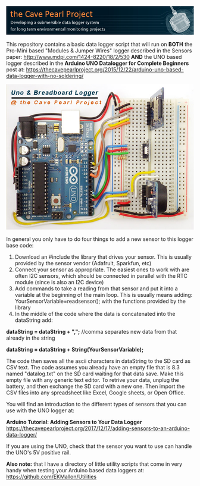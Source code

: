 <img src="https://github.com/EKMallon/The_Cave_Pearl_Project_CURRENT_codebuilds/blob/master/images/CavePearlProjectBanner_130x850px.jpg">

This repository contains a basic data logger script that will run on **BOTH** the Pro-Mini based "Modules &amp; Jumper Wires" logger described in the Sensors paper: http://www.mdpi.com/1424-8220/18/2/530 **AND** the UNO based logger described in the **Arduino UNO Datalogger for Complete Beginners** post at:
https://thecavepearlproject.org/2015/12/22/arduino-uno-based-data-logger-with-no-soldering/

<img src="https://github.com/EKMallon/The_Cave_Pearl_Project_CURRENT_codebuilds/blob/master/images/UNObreadboard_600pix.jpg">


In general you only have to do four things to add a new sensor to this logger base code:

1) Download an #include the library that drives your sensor. This is usually provided by the sensor vendor (Adafruit, Sparkfun, etc) 
2) Connect your sensor as appropriate. The easiest ones to work with are often I2C sensors, which should be connected in parallel with the RTC module (since is also an I2C device)
3) Add commands to take a reading from that sensor and put it into a variable at the beginning of the main loop. This is usually means adding:  YourSensorVariable=readsensor();  with the functions provided by the library
4) In the middle of the code where the data is concatenated into the dataString add:

**dataString = dataString + ",";** //comma separates new data from that already in the string

**dataString = dataString + String(YourSensorVariable);**

The code then saves all the ascii characters in dataString to the SD card as CSV text. The code assumes you already have an empty file that is 8.3 named "datalog.txt" on the SD card waiting for that data save. Make this empty file with any generic text editor. To retrive your data, unplug the battery, and then exchange the SD card with a new one. Then import the CSV files into any spreadsheet like Excel, Google sheets, or Open Office. 

You will find an introduction to the different types of sensors that you can use with the UNO logger at:

**Arduino Tutorial: Adding Sensors to Your Data Logger**
https://thecavepearlproject.org/2017/12/17/adding-sensors-to-an-arduino-data-logger/

If you are using the UNO, check that the sensor you want to use can handle the UNO's 5V positive rail.

**Also note:** that I have a directory of little utility scripts that come in very handy when testing your Arduino based data loggers at:
https://github.com/EKMallon/Utilities
